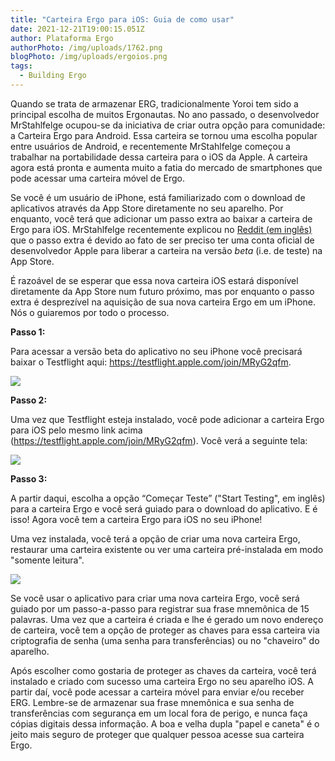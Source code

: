 ```yaml
---
title: "Carteira Ergo para iOS: Guia de como usar"
date: 2021-12-21T19:00:15.051Z
author: Plataforma Ergo
authorPhoto: /img/uploads/1762.png
blogPhoto: /img/uploads/ergoios.png
tags:
  - Building Ergo
---
```

<!--StartFragment-->

Quando se trata de armazenar ERG, tradicionalmente Yoroi tem sido a principal escolha de muitos Ergonautas. No ano passado, o desenvolvedor MrStahlfelge ocupou-se da iniciativa de criar outra opção para comunidade: a Carteira Ergo para Android. Essa carteira se tornou uma escolha popular entre usuários de Android, e recentemente MrStahlfelge começou a trabalhar na portabilidade dessa carteira para o iOS da Apple. A carteira agora está pronta e aumenta muito a fatia do mercado de smartphones que pode acessar uma carteira móvel de Ergo. 

Se você é um usuário de iPhone, está familiarizado com o download de aplicativos através da App Store diretamente no seu aparelho. Por enquanto, você terá que adicionar um passo extra ao baixar a carteira de Ergo para iOS. MrStahlfelge recentemente explicou no [Reddit (em inglês)](https://www.reddit.com/r/ergonauts/comments/rkpnck/christmas_is_coming_and_ios_ergo_wallet_app_10_is/) que o passo extra é devido ao fato de ser preciso ter uma conta oficial de desenvolvedor Apple para liberar a carteira na versão *beta* (i.e. de teste) na App Store. 

É razoável de se esperar que essa nova carteira iOS estará disponível diretamente da App Store num futuro próximo, mas por enquanto o passo extra é desprezível na aquisição de sua nova carteira Ergo em um iPhone. Nós o guiaremos por todo o processo.

**Passo 1:**

Para acessar a versão beta do aplicativo no seu iPhone você precisará baixar o Testflight aqui: <https://testflight.apple.com/join/MRyG2qfm>. 

![](https://lh5.googleusercontent.com/GnOW_PLptr7VL6mRsvEG3zbEWlcc2muLGN0hJNcB6ni-4ks-GRflYgnWRUALhiK-7-dQUHZSGDWR05K73psJM_oEbpSIdnh6wEJ45CE3vgIl-BxqNG8w3Tx1shs4tttnr4-C_DSx)

**Passo 2:**

Uma vez que Testflight esteja instalado, você pode adicionar a carteira Ergo para iOS pelo mesmo link acima (<https://testflight.apple.com/join/MRyG2qfm>). Você verá a seguinte tela: 

![](https://lh4.googleusercontent.com/xoTrcVu0iNidFxAupRzfWLkNUZhTMZITCLAaV0RsBAZH1BMPQJqZJABhHqNholiMwGj1BCmUfXGP6iIhIliG9fO3m6r1T8QRLJ9HJQ57k4qkGuKd7aJ56aECzYuuWlYS3S0bqV3w)

**Passo 3:**

A partir daqui, escolha a opção “Começar Teste” ("Start Testing", em inglês) para a carteira Ergo e você será guiado para o download do aplicativo. E é isso! Agora você tem a carteira Ergo para iOS no seu iPhone!

Uma vez instalada, você terá a opção de criar uma nova carteira Ergo, restaurar uma carteira existente ou ver uma carteira pré-instalada em modo "somente leitura".

![](/img/uploads/1ergoios.png)

Se você usar o aplicativo para criar uma nova carteira Ergo, você será guiado por um passo-a-passo para registrar sua frase mnemônica de 15 palavras. Uma vez que a carteira é criada e lhe é gerado um novo endereço de carteira, você tem a opção de proteger as chaves para essa carteira via criptografia de senha (uma senha para transferências) ou no "chaveiro" do aparelho.

Após escolher como gostaria de proteger as chaves da carteira, você terá instalado e criado com sucesso uma carteira Ergo no seu aparelho iOS. A partir daí, você pode acessar a carteira móvel para enviar e/ou receber ERG. Lembre-se de armazenar sua frase mnemônica e sua senha de transferências com segurança em um local fora de perigo, e nunca faça cópias digitais dessa informação. A boa e velha dupla "papel e caneta" é o jeito mais seguro de proteger que qualquer pessoa acesse sua carteira Ergo.

<!--EndFragment-->